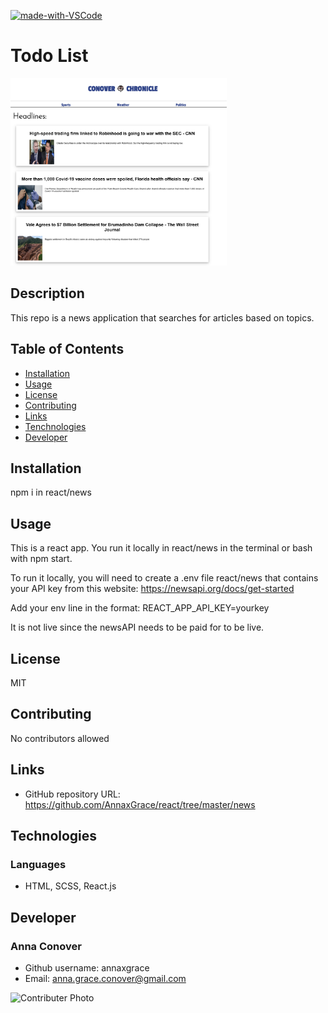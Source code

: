 [![made-with-VSCode](https://img.shields.io/badge/Made%20with-VSCode-1f425f.svg)](https://code.visualstudio.com/)
# Todo List
<img src="./assets/homepage.png"
     alt="Home Page"
     style="margin-right: 10px; height: 300px;" />


## Description
This repo is a news application that searches for articles based on topics.
## Table of Contents
* [Installation](#installation)
* [Usage](#usage)
* [License](#license)
* [Contributing](#contributing)
* [Links](#Links)
* [Tenchnologies](#Technologies)
* [Developer](#Developers)

## Installation
npm i in react/news

## Usage
This is a react app. You run it locally in react/news in the terminal or bash with npm start.

To run it locally, you will need to create a .env file react/news that contains your API key from this website: https://newsapi.org/docs/get-started

Add your env line in the format: REACT_APP_API_KEY=yourkey

It is not live since the newsAPI needs to be paid for to be live.

## License
MIT

## Contributing
No contributors allowed

## Links
* GitHub repository URL: https://github.com/AnnaxGrace/react/tree/master/news

## Technologies

### Languages 
* HTML, SCSS, React.js

## Developer

### Anna Conover

* Github username: annaxgrace
* Email: anna.grace.conover@gmail.com


<img src="https://avatars2.githubusercontent.com/u/61895571?s=460&u=51c1a5027c2ee815104a12b2aded2bcf51b2c6b7&v=4"
     alt="Contributer Photo"
     style="float: left; margin-right: 10px;" />